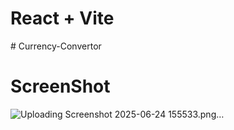 # React + Vite

#   C u r r e n c y - C o n v e r t o r 
 
#  ScreenShot
![Uploading Screenshot 2025-06-24 155533.png…]()
 
